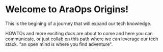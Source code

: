 # Welcome to AraOps Origins!

This is the begining of a journey that will expand our tech knowledge.

HOWTOs and more exciting docs are about to come and here you can communicate, or just collab on this path where we can leverage our tech stack. "an open mind is where you find adventure".
